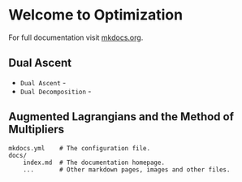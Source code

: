 # Welcome to Optimization

For full documentation visit [mkdocs.org](http://mkdocs.org).

## Dual Ascent

* `Dual Ascent` - 
* `Dual Decomposition` -

## Augmented Lagrangians and the Method of Multipliers

    mkdocs.yml    # The configuration file.
    docs/
        index.md  # The documentation homepage.
        ...       # Other markdown pages, images and other files.
